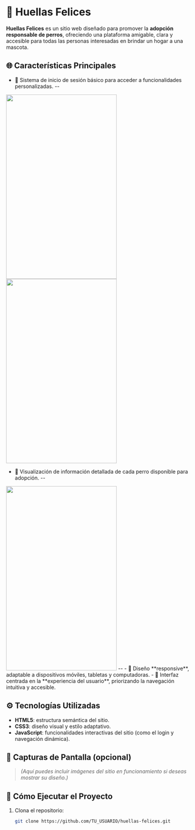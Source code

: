 # 🐾 Huellas Felices

**Huellas Felices** es un sitio web diseñado para promover la **adopción responsable de perros**, ofreciendo una plataforma amigable, clara y accesible para todas las personas interesadas en brindar un hogar a una mascota.

## 🌐 Características Principales

- 🔐 Sistema de inicio de sesión básico para acceder a funcionalidades personalizadas.
--
<img src="https://github.com/user-attachments/assets/63965537-48c6-40cd-ba11-f127f6a8d549" width="300" height="500">
<img src="https://github.com/user-attachments/assets/292087ca-054f-4b8d-b8d6-4f4c8134cea3" width="300" height="500">


- 🐶 Visualización de información detallada de cada perro disponible para adopción.
--
<img src="https://github.com/user-attachments/assets/63965537-48c6-40cd-ba11-f127f6a8d549" width="300" height="500">
--
- 📱 Diseño **responsive**, adaptable a dispositivos móviles, tabletas y computadoras.
- 🧭 Interfaz centrada en la **experiencia del usuario**, priorizando la navegación intuitiva y accesible.

## ⚙️ Tecnologías Utilizadas

- **HTML5**: estructura semántica del sitio.
- **CSS3**: diseño visual y estilo adaptativo.
- **JavaScript**: funcionalidades interactivas del sitio (como el login y navegación dinámica).

## 📸 Capturas de Pantalla (opcional)

> *(Aquí puedes incluir imágenes del sitio en funcionamiento si deseas mostrar su diseño.)*

## 🚀 Cómo Ejecutar el Proyecto

1. Clona el repositorio:

   ```bash
   git clone https://github.com/TU_USUARIO/huellas-felices.git
